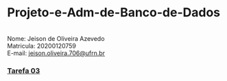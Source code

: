 # Projeto-e-Adm-de-Banco-de-Dados

<br/> Nome: Jeison de Oliveira Azevedo
<br/> Matricula: 20200120759 
<br/> E-mail: jeison.oliveira.706@ufrn.br

### [Tarefa 03](https://github.com/jeisonoliver/Projeto-e-Adm-de-Banco-de-Dados/blob/main/tarefa/T03/tarefa03.md)